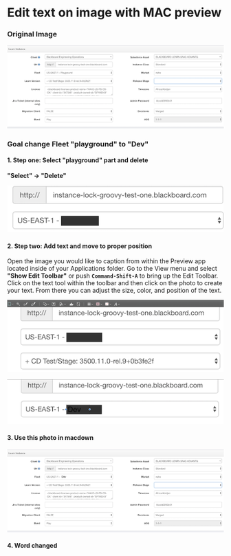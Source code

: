 # Edit text on image with MAC preview

### Original Image

![Alt Image Text](image/ed1_1.png "body image")

### Goal change Fleet "playground" to "Dev"

#### 1. Step one: Select "playground" part and delete

**"Select" -> "Delete"**

![Alt Image Text](image/ed1_2.png "body image")

#### 2. Step two: Add text and move to proper position

Open the image you would like to caption from within the Preview app located inside of your Applications folder. Go to the View menu and select **"Show Edit Toolbar"** or push **`Command-Shift-A`** to bring up the Edit Toolbar. Click on the text tool within the toolbar and then click on the photo to create your text. From there you can adjust the size, color, and position of the text.

![Alt Image Text](image/ed1_3.png "body image")

![Alt Image Text](image/ed1_4.png "body image")

#### 3. Use this photo in macdown

![Alt Image Text](image/ed1_5.png "body image")

#### 4. Word changed 

